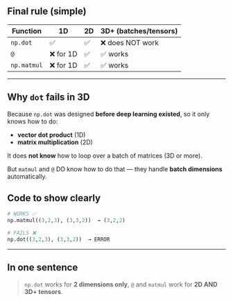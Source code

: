 
## Final rule (simple)

| Function    | 1D       | 2D | 3D+ (batches/tensors) |
| ----------- | -------- | -- | --------------------- |
| `np.dot`    | ✅        | ✅  | ❌ does NOT work       |
| `@`         | ❌ for 1D | ✅  | ✅ works               |
| `np.matmul` | ❌ for 1D | ✅  | ✅ works               |

---

## Why `dot` fails in 3D

Because `np.dot` was designed **before deep learning existed**, so it only knows how to do:

* **vector dot product** (1D)
* **matrix multiplication** (2D)

It does **not know** how to loop over a batch of matrices (3D or more).

But `matmul` and `@` DO know how to do that — they handle **batch dimensions** automatically.



## Code to show clearly

```python
# WORKS ✅
np.matmul((3,2,3), (3,3,2))  → (3,2,2)

# FAILS ❌
np.dot((3,2,3), (3,3,2))  → ERROR
```

---

## In one sentence

> `np.dot` works for **2 dimensions only**,
> `@` and `matmul` work for **2D AND 3D+ tensors**.
